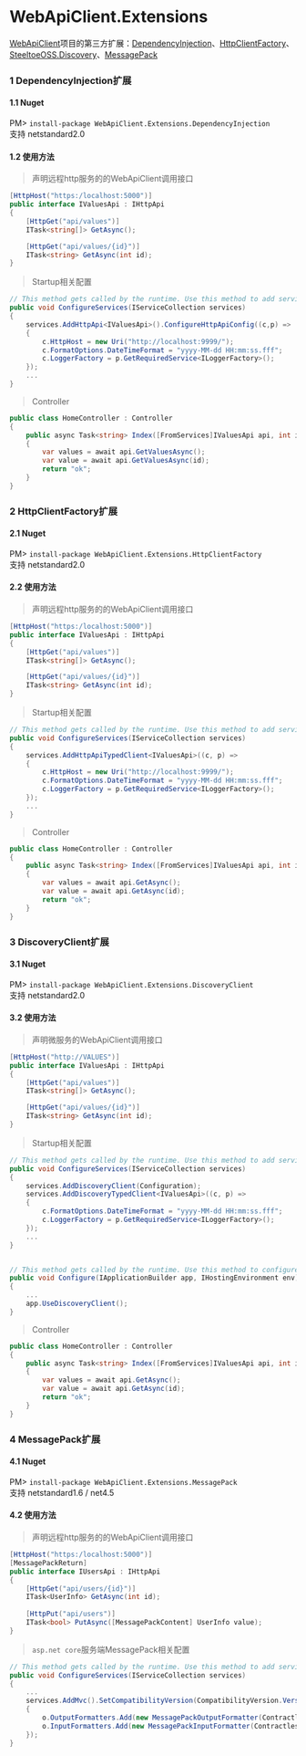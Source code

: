 # WebApiClient.Extensions
[WebApiClient](https://github.com/dotnetcore/WebApiClient)项目的第三方扩展：[DependencyInjection](https://github.com/aspnet/DependencyInjection)、[HttpClientFactory](https://github.com/aspnet/HttpClientFactory)、[SteeltoeOSS.Discovery](https://github.com/SteeltoeOSS/Discovery)、[MessagePack](https://github.com/neuecc/MessagePack-CSharp)


### 1 DependencyInjection扩展

#### 1.1 Nuget
PM> `install-package WebApiClient.Extensions.DependencyInjection`
<br/>支持 netstandard2.0 

#### 1.2 使用方法
> 声明远程http服务的的WebApiClient调用接口

```c#
[HttpHost("https:/localhost:5000")]
public interface IValuesApi : IHttpApi
{
    [HttpGet("api/values")]
    ITask<string[]> GetAsync();

    [HttpGet("api/values/{id}")]
    ITask<string> GetAsync(int id);
}
```

> Startup相关配置

```c#
// This method gets called by the runtime. Use this method to add services to the container.
public void ConfigureServices(IServiceCollection services)
{
    services.AddHttpApi<IValuesApi>().ConfigureHttpApiConfig((c,p) =>
    {
        c.HttpHost = new Uri("http://localhost:9999/");
        c.FormatOptions.DateTimeFormat = "yyyy-MM-dd HH:mm:ss.fff";
        c.LoggerFactory = p.GetRequiredService<ILoggerFactory>();
    });
    ...
}
```

> Controller

```c#
public class HomeController : Controller
{
    public async Task<string> Index([FromServices]IValuesApi api, int id = 0)
    {
        var values = await api.GetValuesAsync();
        var value = await api.GetValuesAsync(id);
        return "ok";
    }
}
```

### 2 HttpClientFactory扩展

#### 2.1 Nuget
PM> `install-package WebApiClient.Extensions.HttpClientFactory`
<br/>支持 netstandard2.0 

#### 2.2 使用方法
> 声明远程http服务的的WebApiClient调用接口

```c#
[HttpHost("https:/localhost:5000")]
public interface IValuesApi : IHttpApi
{
    [HttpGet("api/values")]
    ITask<string[]> GetAsync();

    [HttpGet("api/values/{id}")]
    ITask<string> GetAsync(int id);
}
```

> Startup相关配置

```c#
// This method gets called by the runtime. Use this method to add services to the container.
public void ConfigureServices(IServiceCollection services)
{   
    services.AddHttpApiTypedClient<IValuesApi>((c, p) =>
    {
        c.HttpHost = new Uri("http://localhost:9999/");
        c.FormatOptions.DateTimeFormat = "yyyy-MM-dd HH:mm:ss.fff";
        c.LoggerFactory = p.GetRequiredService<ILoggerFactory>();
    });
    ...
}
```

> Controller

```c#
public class HomeController : Controller
{
    public async Task<string> Index([FromServices]IValuesApi api, int id = 0)
    {
        var values = await api.GetAsync();
        var value = await api.GetAsync(id);
        return "ok";
    }
}
```
### 3 DiscoveryClient扩展

#### 3.1 Nuget
PM> `install-package WebApiClient.Extensions.DiscoveryClient`
<br/>支持 netstandard2.0 

#### 3.2 使用方法
> 声明微服务的WebApiClient调用接口

```c#
[HttpHost("http://VALUES")]
public interface IValuesApi : IHttpApi
{
    [HttpGet("api/values")]
    ITask<string[]> GetAsync();

    [HttpGet("api/values/{id}")]
    ITask<string> GetAsync(int id);
}
```

> Startup相关配置

```c#
// This method gets called by the runtime. Use this method to add services to the container.
public void ConfigureServices(IServiceCollection services)
{
    services.AddDiscoveryClient(Configuration);
    services.AddDiscoveryTypedClient<IValuesApi>((c, p) =>
    {        
        c.FormatOptions.DateTimeFormat = "yyyy-MM-dd HH:mm:ss.fff";
        c.LoggerFactory = p.GetRequiredService<ILoggerFactory>();
    });
    ...
}


// This method gets called by the runtime. Use this method to configure the HTTP request pipeline.
public void Configure(IApplicationBuilder app, IHostingEnvironment env)
{
    ...
    app.UseDiscoveryClient();
}
```

> Controller

```c#
public class HomeController : Controller
{
    public async Task<string> Index([FromServices]IValuesApi api, int id = 0)
    {
        var values = await api.GetAsync();
        var value = await api.GetAsync(id);
        return "ok";
    }
}
```
 
### 4 MessagePack扩展

#### 4.1 Nuget
PM> `install-package WebApiClient.Extensions.MessagePack `
<br/>支持 netstandard1.6 / net4.5 

#### 4.2 使用方法
> 声明远程http服务的的WebApiClient调用接口

```c#
[HttpHost("https:/localhost:5000")]
[MessagePackReturn]
public interface IUsersApi : IHttpApi
{
    [HttpGet("api/users/{id}")]
    ITask<UserInfo> GetAsync(int id);
    
    [HttpPut("api/users")]
    ITask<bool> PutAsync([MessagePackContent] UserInfo value);
}
```

> `asp.net core`服务端MessagePack相关配置

```c#
// This method gets called by the runtime. Use this method to add services to the container.
public void ConfigureServices(IServiceCollection services)
{
    ...
    services.AddMvc().SetCompatibilityVersion(CompatibilityVersion.Version_2_1).AddMvcOptions(o =>
    {
        o.OutputFormatters.Add(new MessagePackOutputFormatter(ContractlessStandardResolver.Instance));
        o.InputFormatters.Add(new MessagePackInputFormatter(ContractlessStandardResolver.Instance));
    });
}
```
 

